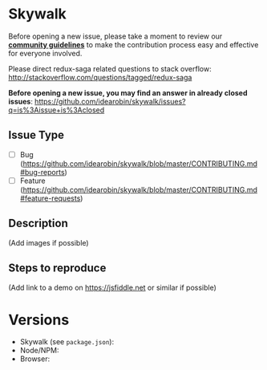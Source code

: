 # Skywalk

Before opening a new issue, please take a moment to review our [**community guidelines**](https://github.com/idearobin/skywalk/blob/master/CONTRIBUTING.md) to make the contribution process easy and effective for everyone involved.

Please direct redux-saga related questions to stack overflow:
http://stackoverflow.com/questions/tagged/redux-saga

**Before opening a new issue, you may find an answer in already closed issues**:
https://github.com/idearobin/skywalk/issues?q=is%3Aissue+is%3Aclosed

## Issue Type

- [ ] Bug (https://github.com/idearobin/skywalk/blob/master/CONTRIBUTING.md#bug-reports)
- [ ] Feature (https://github.com/idearobin/skywalk/blob/master/CONTRIBUTING.md#feature-requests)

## Description

(Add images if possible)

## Steps to reproduce

(Add link to a demo on https://jsfiddle.net or similar if possible)

# Versions

- Skywalk (see `package.json`):
- Node/NPM:
- Browser:
